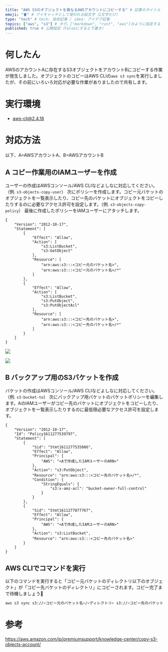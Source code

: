 ```yaml
---
title: "AWS S3のオブジェクトを異なるAWSアカウントにコピーする" # 記事のタイトル
emoji: "🪣" # アイキャッチとして使われる絵文字（1文字だけ）
type: "tech" # tech: 技術記事 / idea: アイデア記事
topics: ["aws", "s3"] # タグ。["markdown", "rust", "aws"]のように指定する
published: true # 公開設定（falseにすると下書き）
---
```


# 何したん
AWSのアカウントAに存在するS3オブジェクトをアカウントBにコピーする作業が発生しました。オブジェクトのコピーはAWS CLIの`aws s3 sync`を実行しましたが、その前にいろいろ対応が必要な作業がありましたので共有します。

# 実行環境
- aws-cli@2.4.18

# 対応方法
以下、A=AWSアカウントA、B=AWSアカウントB

## A コピー作業用のIAMユーザーを作成
ユーザーの作成はAWSコンソール/AWS CLIなどよしなに対応してください。（例. `s3-objects-copy-user`）
次にポリシーを作成します。コピー元バケットのオブジェクトを一覧表示したり、コピー先のバケットにオブジェクトをコピーしたりするのに必要なアクセス許可を設定します。（例. `s3-objects-copy-policy`）
最後に作成したポリシーをIAMユーザーにアタッチします。

```json:s3-objects-copy-policy
{
    "Version": "2012-10-17",
    "Statement": [
        {
            "Effect": "Allow",
            "Action": [
                "s3:ListBucket",
                "s3:GetObject"
            ],
            "Resource": [
                "arn:aws:s3:::<コピー元のバケット名>",
                "arn:aws:s3:::<コピー元のバケット名>/*"
            ]
        },
        {
            "Effect": "Allow",
            "Action": [
                "s3:ListBucket",
                "s3:PutObject",
                "s3:PutObjectAcl"
            ],
            "Resource": [
                "arn:aws:s3:::<コピー先のバケット名>",
                "arn:aws:s3:::<コピー先のバケット名>/*"
            ]
        }
    ]
}
```

![](https://storage.googleapis.com/zenn-user-upload/0fdd8971c08a-20220613.png)

![](https://storage.googleapis.com/zenn-user-upload/628664786a5b-20220613.png)

## B バックアップ用のS3バケットを作成
バケットの作成はAWSコンソール/AWS CLIなどよしなに対応してください。（例. `s3-bucket-to`）
次にバックアップ用バケットのバケットポリシーを編集します。AのIAMユーザーがコピー先のバケットにオブジェクトをコピーしたり、オブジェクトを一覧表示したりするのに最低限必要なアクセス許可を設定します。

```json:s3-bucket-toのバケットポリシー
{
    "Version": "2012-10-17",
    "Id": "Policy1611277539797",
    "Statement": [
        {
            "Sid": "Stmt1611277535086",
            "Effect": "Allow",
            "Principal": {
                "AWS": "<Aで作成したIAMユーザーのARN>"
            },
            "Action": "s3:PutObject",
            "Resource": "arn:aws:s3:::<コピー先のバケット名>/*",
            "Condition": {
                "StringEquals": {
                    "s3:x-amz-acl": "bucket-owner-full-control"
                }
            }
        },
        {
            "Sid": "Stmt1611277877767",
            "Effect": "Allow",
            "Principal": {
                "AWS": "<Aで作成したIAMユーザーのARN>"
            },
            "Action": "s3:ListBucket",
            "Resource": "arn:aws:s3:::<コピー先のバケット名>"
        }
    ]
}
```

## AWS CLIでコマンドを実行
以下のコマンドを実行すると「コピー元バケットのディレクトリ以下のオブジェクト」が「コピー先バケットのディレクトリ」にコピーされます。コピー完了まで待機しましょう🛌

```sh
aws s3 sync s3://<コピー元のバケット名>/<ディレクトリ> s3://<コピー先のバケット名>/<ディレクトリ> --acl bucket-owner-full-control
```

# 参考

https://aws.amazon.com/jp/premiumsupport/knowledge-center/copy-s3-objects-account/
